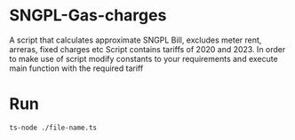 # SNGPL-Gas-charges

A script that calculates approximate SNGPL Bill, excludes meter rent, arreras, fixed charges etc
Script contains tariffs of 2020 and 2023.
In order to make use of script modify constants to your requirements and execute main function with the required tariff

# Run
` ts-node ./file-name.ts `
